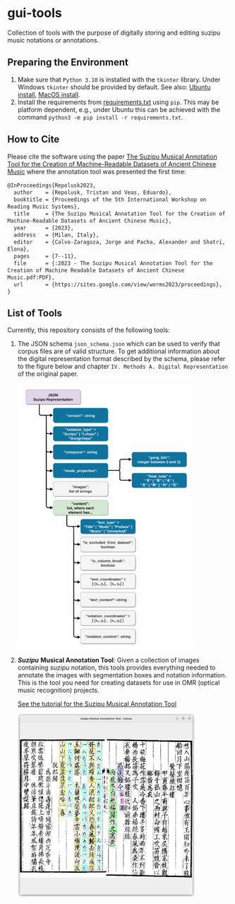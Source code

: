 
# gui-tools  
Collection of tools with the purpose of digitally storing and editing suzipu music notations or annotations.

## Preparing the Environment

1. Make sure that `Python 3.10` is installed with the `tkinter` library. Under Windows `tkinter` should be
provided by default. See also: [Ubuntu install](https://www.pythonguis.com/installation/install-tkinter-linux/),
[MacOS install](https://www.pythonguis.com/installation/install-tkinter-mac/).
2. Install the requirements from [requirements.txt](requirements.txt) using `pip`. This may be platform dependent, e.g.,
   under Ubuntu this can be achieved with the command `python3 -m pip install -r requirements.txt`.

## How to Cite

Please cite the software using the paper
[The Suzipu Musical Annotation Tool for the Creation of Machine-Readable Datasets of Ancient Chinese Music](https://repositum.tuwien.at/bitstream/20.500.12708/190035/1/Calvo-Zaragoza-2023-Proceedings%20of%20the%205th%20International%20Workshop%20on%20Read...-vor.pdf)
where the annotation tool was presented the first time:

```
@InProceedings{Repolusk2023,
  author    = {Repolusk, Tristan and Veas, Eduardo},
  booktitle = {Proceedings of the 5th International Workshop on Reading Music Systems},
  title     = {The Suzipu Musical Annotation Tool for the Creation of Machine-Readable Datasets of Ancient Chinese Music},
  year      = {2023},
  address   = {Milan, Italy},
  editor    = {Calvo-Zaragoza, Jorge and Pacha, Alexander and Shatri, Elona},
  pages     = {7--11},
  file      = {:2023 - The Suzipu Musical Annotation Tool for the Creation of Machine Readable Datasets of Ancient Chinese Music.pdf:PDF},
  url       = {https://sites.google.com/view/worms2023/proceedings},
}
```

## List of Tools

Currently, this repository consists of the following tools:

1. The JSON schema `json_schema.json` which can be used to verify that corpus files are of valid structure. To get
   additional information about the digital representation format described by the schema, please refer to the figure
   below and chapter `IV. Methods A. Digital Representation` of the original paper. 


   <img src="readme_files/json_representation.png" width="400">


2. ***Suzipu*** **Musical Annotation Tool**: Given a collection of images containing *suzipu* notation,
	this tools provides everything needed to annotate the images with segmentation boxes and notation
	information. This is the tool you need for creating datasets for use in OMR (optical music recognition)
	projects.
 
	[See the tutorial for the Suzipu Musical Annotation Tool](readme_files/README_ANNOTATION_TOOL.md)
	
	<img src="readme_files/annotation_tool_tutorial/14.png" width="400">

